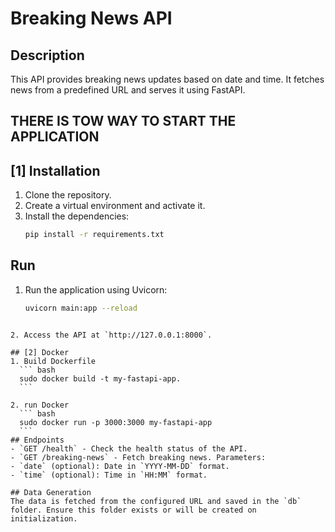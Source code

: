 # Breaking News API

## Description
This API provides breaking news updates based on date and time. It fetches news from a predefined URL and serves it using FastAPI.

## THERE IS TOW WAY TO START THE APPLICATION 

## [1] Installation
1. Clone the repository.
2. Create a virtual environment and activate it.
3. Install the dependencies:
    ```bash
    pip install -r requirements.txt
    ```

## Run
1. Run the application using Uvicorn:
    ```bash
    uvicorn main:app --reload
  ```

2. Access the API at `http://127.0.0.1:8000`.

## [2] Docker
1. Build Dockerfile 
    ``` bash
    sudo docker build -t my-fastapi-app.
    ```

2. run Docker 
    ``` bash
    sudo docker run -p 3000:3000 my-fastapi-app
    ```
## Endpoints
- `GET /health` - Check the health status of the API.
- `GET /breaking-news` - Fetch breaking news. Parameters:
  - `date` (optional): Date in `YYYY-MM-DD` format.
  - `time` (optional): Time in `HH:MM` format.

## Data Generation
The data is fetched from the configured URL and saved in the `db` folder. Ensure this folder exists or will be created on initialization.

